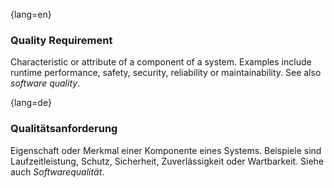 {lang=en}
### Quality Requirement

Characteristic or attribute of a component of a system. Examples include
runtime performance, safety, security, reliability or maintainability.
See also _software quality_.


{lang=de}
### Qualitätsanforderung

Eigenschaft oder Merkmal einer Komponente eines Systems. Beispiele
sind Laufzeitleistung, Schutz, Sicherheit, Zuverlässigkeit oder
Wartbarkeit. Siehe auch *Softwarequalität*.

